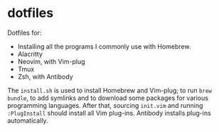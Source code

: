 # dotfiles

Dotfiles for:
- Installing all the programs I commonly use with Homebrew.
- Alacritty
- Neovim, with Vim-plug
- Tmux
- Zsh, with Antibody

The `install.sh` is used to install Homebrew and Vim-plug; to run `brew bundle`,
to add symlinks and to download some packages for various programming languages.
After that, sourcing `init.vim` and running `:PlugInstall` should install all
Vim plug-ins. Antibody installs plug-ins automatically.

